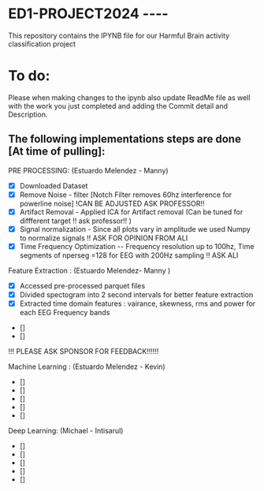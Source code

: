 # ED1-PROJECT2024 ----
This repository contains the IPYNB file for our Harmful Brain activity classification project

# To do:
Please when making changes to the ipynb also  update ReadMe file as well with the work  you just completed and adding the Commit detail and Description.

## The following implementations steps are done [At time of pulling]:

PRE PROCESSING: (Estuardo Melendez - Manny)
- [X] Downloaded Dataset 
- [X] Remove Noise - filter [Notch Filter removes 60hz interference for powerline noise] !CAN BE ADJUSTED ASK PROFESSOR!!
- [X] Artifact Removal - Applied ICA for Artifact removal (Can be tuned for diffferent target !! ask professor!! )
- [X] Signal normalization  - Since all plots vary in amplitude we used Numpy to normalize signals !! ASK  FOR OPINION FROM ALI
- [X] Time Frequency Optimization -- Frequency resolution up to 100hz, Time segments of nperseg =128 for EEG with 200Hz sampling !! ASK ALI 

Feature Extraction : (Estuardo Melendez- Manny )

- [X] Accessed pre-processed parquet files
- [X] Divided spectogram into 2 second intervals for better feature extraction 
- [X] Extracted time domain features : vairance, skewness, rms and power for each EEG Frequency bands 
- []
- []

!!! PLEASE ASK SPONSOR FOR FEEDBACK!!!!!!


Machine Learning : (Estuardo Melendez - Kevin)

- []
- []
- []
- []
- []

Deep Learning: (Michael - Intisarul)

- []
- []
- []
- []
- []
